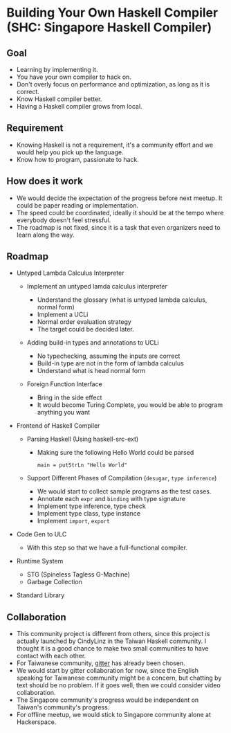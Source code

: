 # Building Your Own Haskell Compiler (SHC: Singapore Haskell Compiler)

## Goal

* Learning by implementing it.
* You have your own compiler to hack on. 
* Don't overly focus on performance and optimization, as long as it is correct.
* Know Haskell compiler better.
* Having a Haskell compiler grows from local.


## Requirement

* Knowing Haskell is not a requirement, it's a community effort and we would help you pick up the language.
* Know how to program, passionate to hack.


## How does it work

* We would decide the expectation of the progress before next meetup. It could be paper reading or implementation.
* The speed could be coordinated, ideally it should be at the tempo where everybody doesn't feel stressful.
* The roadmap is not fixed, since it is a task that even organizers need to learn along the way.



## Roadmap

- Untyped Lambda Calculus Interpreter
  - Implement an untyped lamda calculus interpreter
    - Understand the glossary (what is untyped lambda calculus, normal form)
    - Implement a UCLi
    - Normal order evaluation strategy
    - The target could be decided later.

  - Adding build-in types and annotations to UCLi 
    - No typechecking, assuming the inputs are correct
    - Build-in type are not in the form of lambda calculus
    - Understand what is head normal form
  
  - Foreign Function Interface 
    - Bring in the side effect
    - It would become Turing Complete, you would be able to program anything you want

- Frontend of Haskell Compiler
  - Parsing Haskell (Using haskell-src-ext)
    - Making sure the following Hello World could be parsed

      ```
      main = putStrLn "Hello World"
      ```


  - Support Different Phases of Compilation (`desugar`, `type inference`)

    - We would start to collect sample programs as the test cases.
    - Annotate each `expr` and `binding` with type signature
    - Implement type inference, type check
    - Implement type class, type instance
    - Implement `import`, `export`

- Code Gen to ULC
  - With this step so that we have a full-functional compiler.

- Runtime System

  - STG (Spineless Tagless G-Machine)
  - Garbage Collection

- Standard Library


## Collaboration
* This community project is different from others, since this project is actually launched by CindyLinz in the Taiwan Haskell community. I thought it is a good chance to make two small communities to have contact with each other.
* For Taiwanese community, [gitter](https://gitter.im/CindyLinz/BuildYourOwnHaskellCompiler) has already been chosen.
* We would start by gitter collaboration for now, since the English speaking for Taiwanese community might be a concern, but chatting by text should be no problem. If it goes well, then we could consider video collaboration.
* The Singapore community's progress would be independent on Taiwan's community's progress.
* For offline meetup, we would stick to Singapore community alone at Hackerspace. 
